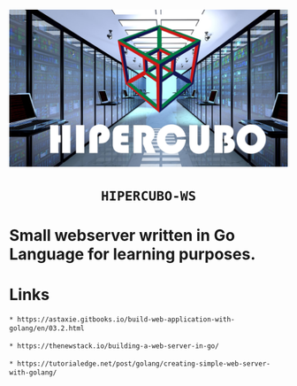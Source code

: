 <h1 align="center">
	<br><img src="logo.jpg"  width="700" alt="logo"><br>

	HIPERCUBO-WS
</h1>

# Small webserver written in Go Language for learning purposes.
# Links

	* https://astaxie.gitbooks.io/build-web-application-with-golang/en/03.2.html

	* https://thenewstack.io/building-a-web-server-in-go/
	
	* https://tutorialedge.net/post/golang/creating-simple-web-server-with-golang/
	



